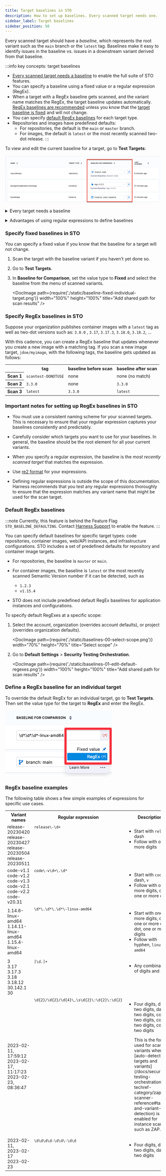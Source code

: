 ```yaml
---
title: Target baselines in STO
description: How to set up baselines. Every scanned target needs one.  
sidebar_label: Target baselines
sidebar_position: 50
---
```


Every scanned target should have a _baseline_, which represents the root variant such as the `main` branch or the `latest` tag.  Baselines make it easy to identify issues in the baseline vs. issues in a downstream variant derived from that baseline. 

:::info key concepts: target baselines
- [Every scanned target needs a baseline](#every_target_needs_a_baseline) to enable the full suite of STO features.
- You can specify a baseline using a fixed value or a regular expression (RegEx). 
- When a target with a RegEx baseline gets scanned, and the variant name matches the RegEx, the target baseline updates automatically. [RegEx baselines are recommended](#advantages_of_regex_baselines) unless you know that the [target baseline is fixed](#specify-a-fixed-baseline-for-an-individual-target) and will not change. 
- You can specify [default RegEx baselines](#default-regular-expressions-for-target-baselines) for each target type.
- Repositories and images have predefined defaults:
  - For repositories, the default is the `main` or `master` branch.
  - For images, the default is `latest` or the most recently scanned two-dot release. 
:::

<!-- 

You can specify a default baseline for each target type: 
- Code repositories
- Container images
- Web/API instances
- Infrastructure configurations

You can specify default baselines at the account, organization, and project scope. You can also specify a static or RegEx baseline for an individual target. Code repositories and container images have [predefined default baselines](#predefined-default-regexes) as described below. 

-->

To view and edit the current baseline for a target, go to **Test Targets**:

![](../../get-started/static/targets-and-baselines.png)

<a name="every_target_needs_a_baseline"></a>

<details>

<summary>Every target needs a baseline </summary>

Every target needs a baseline to enable the full suite of STO features. Here's why:

  - For developers, it’s critical to distinguish between security issues in the baseline vs. issues in the variant you’re working on. You want to detect and resolve issues in your downstream branch (the variant) before merging, so you don’t introduce them into the main branch (the baseline). 

  - When your target has a baseline defined, the [Security Tests tab](//docs/security-testing-orchestration/use-sto/view-and-troubleshoot-vulnerabilities/view-scan-results) divides your issues into two lists:

    - **Only in \<_target_>:\<_variant_>** Issues detected in the scanned variant only.

    - **Common to \<_target_>:\<_baseline_>** Issues also detected in the target baseline.

  - While the **Security Tests** tab highlights downstream issues, the [STO Overview](/docs/security-testing-orchestration/use-sto/view-and-troubleshoot-vulnerabilities/sto-overview) and [Security Testing Dashboard](/docs/security-testing-orchestration/use-sto/view-and-troubleshoot-vulnerabilities/security-testing-dashboard) focus on baseline issues. These views enable security personnel and other non-developers to monitor, investigate, and address issues in production-ready targets and view vulnerability trends over time.  

  - In short, baselines make it easy for developers to drill down into “shift-left” issues in downstream variants and security personnel to drill down into “shift-right” issues in  production targets.
  
</details>

<a name="advantages_of_regex_baselines"></a>
<details>
<summary>Advantages of using regular expressions to define baselines</summary>

Defining your baselines using regular expressions provides significant benefits over using fixed values such as `main` or `latest`. 

* RegEx baselines more accurately reflect the current "root" element in the context of a real-world software development life cycle. A typical sprint cycle might run like this:
  
  - Publish the current release — for example, `1.2.3` — and merge this branch into `main`. 
  - Create a "next-release" branch — for example, `1.2.4` — from `main`.
  - Create branches from `1.2.4` for different features, hotfixes, and so on. 
  - When the release is ready to publish, merge the various branches into `1.2.4`. 
  - Publish the release, merge `1.2.4` into `main`, create a new release branch such as `1.2.5`, and repeat the cycle.

  Given this cadence, `1.2.4` more accurately reflects the baseline for the current sprint than `main`. Given a matching RegEx, the first scan after creating the branch establishes `1.2.4` as the current baseline. This remains the current baseline until `1.2.4` gets merged into `main` and `1.2.5` gets created and scanned.

* RegEx baselines make it easier to track the introduction and remediation of specific vulnerabilities. The lifecycle of a specific vulnerability might run like this:

   - A new release branch `1.2.3` is created. You scan this branch, which matches your RegEx, and it becomes the current baseline. 
   - The scan detects a new vulnerability, **vXYZ**, with a severity of MEDIUM.
   - A few sprints later, the vulnerability is remediated in a branch that gets merged into `1.2.7`.
   - `1.2.7` is scanned before getting merged into `main`, and **vXYZ** is no longer in the scan results. 

   ![](../static/dynamic-baselines-example.png)


</details>
 
### Specify fixed baselines in STO

You can specify a fixed value if you know that the baseline for a target will not change. 

1. Scan the target with the baseline variant if you haven't yet done so.

2. Go to **Test Targets**.

3. In **Baseline for Comparison**, set the value type to **Fixed** and select the baseline from the menu of scanned variants. 

   <DocImage path={require('./static/baseline-fixed-individual-target.png')} width="100%" height="100%" title="Add shared path for scan results" /> 


### Specify RegEx baselines in STO

Suppose your organization publishes container images with a `latest` tag as well as two-dot versions such as:  `3.0.0` , `3.17`, `3.17.3`, `3.18.0`, `3.18.2`, ...

With this cadence, you can create a RegEx baseline that updates whenever you create a new image with a matching tag. If you scan a new image target, `jdoe/myimage`, with the following tags, the baseline gets updated as follows:


<table>
    <tr>
        <th></th>
        <th>tag</th>
        <th>baseline before scan</th>
        <th>baseline after scan</th>
    </tr>
    <tr>
        <th>Scan 1</th>
        <td><code>scantest-DONOTUSE</code></td>
        <td>none</td>
        <td>none (no match)</td>
    </tr>
    <tr>
        <th>Scan 2</th>
        <td><code>3.3.0</code></td>
        <td>none</td>
        <td><code>3.3.0</code></td>
    </tr>
    <tr>
        <th>Scan 3</th>
        <td><code>latest</code></td>
        <td><code>3.3.0</code></td>
        <td><code>latest</code></td>
    </tr>
</table>


### Important notes for setting up RegEx baselines in STO

* You must use a consistent naming scheme for your scanned targets. This is necessary to ensure that your regular expression captures your baselines consistently and predictably. 

* Carefully consider which targets you want to use for your baselines. In general, the baseline should be the root element for all your current variants. 

* When you specify a regular expression, the baseline is the *most recently scanned target* that matches the expression. 

* Use [re2 format](https://github.com/google/re2/wiki/Syntax) for your expressions. 

* Defining regular expressions is outside the scope of this documentation. Harness recommends that you test any regular expressions thoroughly to ensure that the expression matches any variant name that might be used for the scan target.

### Default RegEx baselines

:::note
Currently, this feature is behind the Feature Flag `STO_BASELINE_DEFAULTING`. Contact [Harness Support](mailto:support@harness.io) to enable the feature.
:::

You can specify default baselines for specific target types: code repositories, container images, web/API instances, and infrastructure configurations. STO includes a set of predefined defaults for repository and container image targets.

- For repositories, the baseline is `master` or `main`.

- For container images, the baseline is `latest` or the most recently scanned Semantic Version number if it can be detected, such as
  - `1.2.3` 
  - `v1.15.4` 

- STO does not include predefined default RegEx baselines for application instances and configurations. 

To specify default RegExes at a specific scope:

1. Select the account, organization (overrides account defaults), or project (overrides organization defaults). 

   <DocImage path={require('./static/baselines-00-select-scope.png')} width="70%" height="70%" title="Select scope" /> 

2. Go to **Default Settings** > **Security Testing Orchestration**. 

   <DocImage path={require('./static/baselines-01-edit-default-regexes.png')} width="100%" height="100%" title="Add shared path for scan results" /> 


### Define a RegEx baseline for an individual target

To override the default RegEx for an individual target, go to **Test Targets**. Then set the value type for the target to **RegEx** and enter the RegEx. 

![](./static/baseline-regex-individual-target.png)


### RegEx baseline examples

The following table shows a few simple examples of expressions for specific use cases.

<table>
    <tr>
        <th>Variant names</th>
        <th>Regular expression</th>
        <th>Description</th>
    </tr>
    <tr>
        <td>release-20230420<br /> release-20230427 <br /> release-20230504 <br /> release-20230511 <br />  </td>
        <td valign="top"><code>release\-\d+</code></td>
        <td valign="top">
            <ul> 
                <li> Start with <code>release</code>, dash </li>
                <li> Follow with one or more digits   </li>
            </ul>
        </td>
    </tr>
    <tr>
        <td>code-v1.1 <br /> code-v1.2 <br /> code-v1.3 <br /> code-v2.1 <br /> code-v2.2 <br /> code-v20.31 </td>
        <td valign="top"><code>code\-v\d+\.\d*</code></td>
        <td valign="top">
            <ul>
                <li>Start with <code>code</code>, dash, <code>v</code> </li>
                <li>Follow with one or more digits, dot, one or more digits</li>
            </ul>
        </td>
    </tr>
    <tr>
        <td>1.14.6-linux-amd64<br /> 1.14.11-linux-amd64 <br /> 1.15.4-linux-amd64 </td>
        <td valign="top"><code>\d*\.\d*\.\d*\-linux-amd64</code></td>
        <td valign="top">
            <ul>
                <li>Start with one or more digits, dot, one or more digits, dot, one or more digits</li>
                <li>Follow with hyphen, <code>linux-amd64</code> </li>
            </ul>
        </td>
    </tr>
    <tr>
        <td>3 <br /> 3.17 <br /> 3.17.3 <br /> 3.18 <br /> 3.18.12 <br /> 30.142.1 <br /> 30 </td>
        <td valign="top"><code>[\d.]+</code></td>
        <td valign="top">
            <ul>
                <li>Any combination of digits and dots </li>
            </ul>
        </td>
    </tr>
    <tr>
        <td>2023-02-11, 17:59:12 <br /> 2023-02-17, 11:17:23 <br /> 2023-02-23, 08:36:47   </td>
        <td valign="top"><code>\d{2}/\d{2}/\d{4}\,\s\d{2}\:\d{2}\:\d{2}</code></td>
        <td valign="top">
            <ul>
                 <li>
                    <p>Four digits, dash, two digits, dash, two digits, comma, two digits, colon, two digits, colon, two digits</p>
                    <p>This is the format used for scanned variants when [auto-detect for targets and variants](/docs/security-testing-orchestration/sto-techref-category/zap/zap-scanner-reference#target-and-variant-detection) is enabled for instance scanners such as ZAP.</p> 
                </li>
            </ul>
        </td>
    </tr>
    <tr>
        <td>2023-02-11, <br /> 2023-02-17 <br /> 2023-02-23  </td>
        <td valign="top"><code>\d\d\d\d-\d\d\-\d\d</code></td>
        <td valign="top">
            <ul>
                 <li>
                    Four digits, dash, two digits, dash, two digits 
                </li>
            </ul>
        </td>
    </tr>
</table>

